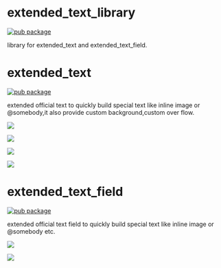 # extended_text_library

[![pub package](https://img.shields.io/pub/v/extended_text_library.svg)](https://pub.dartlang.org/packages/extended_text_library)

library for extended_text and extended_text_field.

# extended_text

[![pub package](https://img.shields.io/pub/v/extended_text.svg)](https://pub.dartlang.org/packages/extended_text)

extended official text to quickly build special text like inline image or @somebody,it also provide custom background,custom over flow.

![](https://github.com/fluttercandies/Flutter_Candies/blob/master/gif/extended_text/special_text.jpg)

![](https://github.com/fluttercandies/Flutter_Candies/blob/master/gif/extended_text/background.jpg)

![](https://github.com/fluttercandies/Flutter_Candies/blob/master/gif/extended_text/overflow.jpg)

![](https://github.com/fluttercandies/Flutter_Candies/blob/master/gif/extended_text/custom_image.gif)

# extended_text_field

[![pub package](https://img.shields.io/pub/v/extended_text_field.svg)](https://pub.dartlang.org/packages/extended_text_field)

extended official text field to quickly build special text like inline image or @somebody etc.

![](https://github.com/fluttercandies/Flutter_Candies/blob/master/gif/extended_text_field/extended_text_field.gif)


![](https://github.com/fluttercandies/Flutter_Candies/blob/master/gif/extended_text_field/extended_text_field_image.gif)